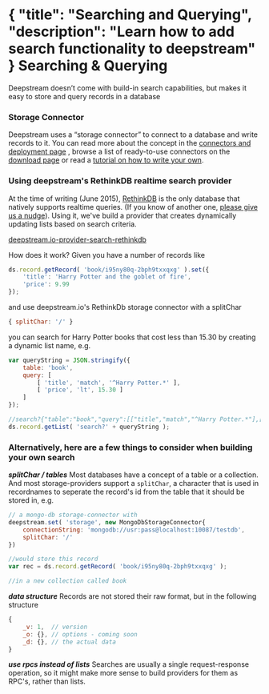{
	"title": "Searching and Querying",
	"description": "Learn how to add search functionality to deepstream"
}
Searching & Querying
====================================

Deepstream doesn’t come with build-in search capabilities, but makes it easy to store and query records in a database

### Storage Connector
Deepstream uses a “storage connector” to connect to a database and write records to it. You can read more about the concept in the [connectors and deployment page](connectors-and-deployment.html) , browse a list of ready-to-use connectors on the [download page](../download/) or read a [tutorial on how to write your own](writing-storage-cache-connector.html).


### Using deepstream's RethinkDB realtime search provider
At the time of writing (June 2015), [RethinkDB](http://rethinkdb.com/) is the only database that natively supports realtime queries. (If you know of another one, [please give us a nudge](mailto:info@hoxton-one.com)). Using it, we've build a provider that creates dynamically updating lists based on search criteria.

<a class="mega" href="https://github.com/hoxton-one/deepstream.io-provider-search-rethinkdb"><i class="fa fa-github"></i>deepstream.io-provider-search-rethinkdb</a>

How does it work? Given you have a number of records like

```javascript
ds.record.getRecord( 'book/i95ny80q-2bph9txxqxg' ).set({
    'title': 'Harry Potter and the goblet of fire',
    'price': 9.99
});
```

and use deepstream.io's RethinkDb storage connector with a splitChar

```javascript
{ splitChar: '/' }
```

you can search for Harry Potter books that cost less than 15.30 by creating a dynamic list name, e.g.

```javascript
var queryString = JSON.stringify({
    table: 'book',
    query: [
        [ 'title', 'match', '^Harry Potter.*' ],
        [ 'price', 'lt', 15.30 ]
    ]
});

//search?{"table":"book","query":[["title","match","^Harry Potter.*"],["price","lt",15.3]]}
ds.record.getList( 'search?' + queryString );
```

### Alternatively, here are a few things to consider when building your own search

***splitChar / tables***
Most databases have a concept of a table or a collection. And most storage-providers support a `splitChar`, a character that is used in recordnames to seperate the record's id from the table that it should be stored in, e.g.

```javascript
// a mongo-db storage-connector with
deepstream.set( 'storage', new MongoDbStorageConnector{
	connectionString: 'mongodb://usr:pass@localhost:10087/testdb',
	splitChar: '/'
})

//would store this record
var rec = ds.record.getRecord( 'book/i95ny80q-2bph9txxqxg' );

//in a new collection called book
```

***data structure***
Records are not stored their raw format, but in the following structure

```javascript
{
	_v: 1,  // version
	_o: {}, // options - coming soon
	_d: {}, // the actual data
}
```

***use rpcs instead of lists***
Searches are usually a single request-response operation, so it might make more sense to build providers for them as RPC's, rather than lists.
